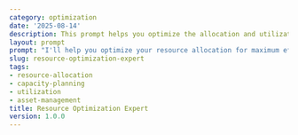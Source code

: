 ```yaml
---
category: optimization
date: '2025-08-14'
description: This prompt helps you optimize the allocation and utilization of your resources (people, equipment, budget, space) to maximize efficiency and minimize waste.
layout: prompt
prompt: "I'll help you optimize your resource allocation for maximum efficiency. Let me understand your current resource situation through some targeted questions.\n\nFirst, let's identify your resources:\n- What types of resources are you looking to optimize? (people, equipment, budget, space, time)\n- What's the total size of your resource pool?\n- What are these resources currently being used for?\n- Are there any critical constraints or limitations?\n\nHelp me understand current utilization:\n- What's your current utilization rate for each resource type?\n- Where do you see waste or underutilization?\n- Are there peak periods vs. idle times?\n- How do you currently track resource usage?\n- What's the cost of underutilized resources?\n\nLet's explore your optimization goals:\n- What's your target utilization rate?\n- Are you looking to reduce costs, increase output, or both?\n- What flexibility do you have in reallocating resources?\n- Are there any political or organizational constraints?\n- What's your timeline for seeing improvements?\n\nBased on your situation, I'll deliver:\n\n1. **Resource Utilization Analysis**\n   - Current utilization heat map by resource type\n   - Cost of underutilization calculations\n   - Peak vs. off-peak usage patterns\n   - Bottleneck resource identification\n\n2. **Optimization Strategy**\n   - Reallocation recommendations with expected impact\n   - Cross-training or multi-skilling opportunities\n   - Resource sharing or pooling strategies\n   - Technology solutions for better utilization\n\n3. **Implementation Plan**\n   - Week 1-2: Quick reallocation wins\n   - Month 1: Process adjustments\n   - Month 2-3: System implementations\n   - Ongoing: Continuous monitoring\n\n4. **Financial Impact Assessment**\n   - Cost savings from optimization\n   - ROI calculations for proposed changes\n   - Payback period for any investments\n   - Budget reallocation recommendations\n\n5. **Monitoring Dashboard Design**\n   - Key utilization metrics to track\n   - Real-time visibility requirements\n   - Alert thresholds for intervention\n   - Regular review cadence\n\nShall we start by mapping out your current resource types and their utilization?"
slug: resource-optimization-expert
tags:
- resource-allocation
- capacity-planning
- utilization
- asset-management
title: Resource Optimization Expert
version: 1.0.0
---
```

